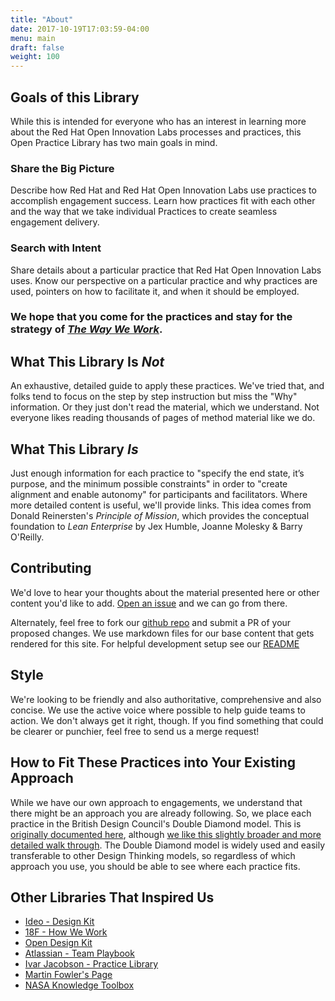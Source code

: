 ```yaml
---
title: "About"
date: 2017-10-19T17:03:59-04:00
menu: main
draft: false
weight: 100
---
```


## Goals of this Library
While this is intended for everyone who has an interest in learning more about the Red Hat Open Innovation Labs processes and practices, this Open Practice Library has two main goals in mind.

### Share the Big Picture
Describe how Red Hat and Red Hat Open Innovation Labs use practices to accomplish engagement success. Learn how practices fit with each other and the way that we take individual Practices to create seamless engagement delivery.

### Search with Intent
Share details about a particular practice that Red Hat Open Innovation Labs uses. Know our perspective on a particular practice and why practices are used, pointers on how to facilitate it, and when it should be employed.

### We hope that you come for the practices and stay for the strategy of [*The Way We Work*](/way-of-working/).

## What This Library Is *Not*
An exhaustive, detailed guide to apply these practices. We've tried that, and folks tend to focus on the step by step instruction but miss the "Why" information. Or they just don't read the material, which we understand. Not everyone likes reading thousands of pages of method material like we do.

## What This Library *Is*
Just enough information for each practice to "specify the end state, it’s purpose, and the minimum possible constraints" in order to "create alignment and enable autonomy" for participants and facilitators. Where more detailed content is useful, we'll provide links. This idea comes from Donald Reinersten's *Principle of Mission*, which provides the conceptual foundation to *Lean Enterprise* by Jex Humble, Joanne Molesky & Barry O'Reilly.

## Contributing

We'd love to hear your thoughts about the material presented here or other content you'd like to add. [Open an issue](https://github.com/rht-labs/practice-library/issues) and we can go from there.

Alternately, feel free to fork our [github repo](https://github.com/rht-labs/practice-library) and submit a PR of your proposed changes. We use markdown files for our base content that gets rendered for this site. For helpful development setup see our [README](https://github.com/rht-labs/practice-library/blob/master/README.md)

## Style

We're looking to be friendly and also authoritative, comprehensive and also concise. We use the active voice where possible to help guide teams to action. We don't always get it right, though. If you find something that could be clearer or punchier, feel free to send us a merge request!

## How to Fit These Practices into Your Existing Approach
While we have our own approach to engagements, we understand that there might be an approach you are already following. So, we place each practice in the British Design Council's Double Diamond model. This is [originally documented here](http://www.designcouncil.org.uk/news-opinion/design-process-what-double-diamond), although [we like this slightly broader and more detailed walk through](https://medium.com/digital-experience-design/how-to-apply-a-design-thinking-hcd-ux-or-any-creative-process-from-scratch-b8786efbf812). The Double Diamond model is widely used and easily transferable to other Design Thinking models, so regardless of which approach you use, you should be able to see where each practice fits.

## Other Libraries That Inspired Us

- [Ideo - Design Kit](http://www.designkit.org/methods)
- [18F - How We Work](https://18f.gsa.gov/how-we-work/)
- [Open Design Kit](http://opendesignkit.org/)
- [Atlassian - Team Playbook](https://www.atlassian.com/team-playbook)
- [Ivar Jacobson - Practice Library](https://practicelibrary.ivarjacobson.com/start)
- [Martin Fowler's Page](https://martinfowler.com/)
- [NASA Knowledge Toolbox](https://km.nasa.gov/knowledge-toolbox/)
